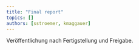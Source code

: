 ```yaml
---
title: "Final report"
topics: []
authors: [sstroemer, kmaggauer]
---
```


Veröffentlichung nach Fertigstellung und Freigabe.
